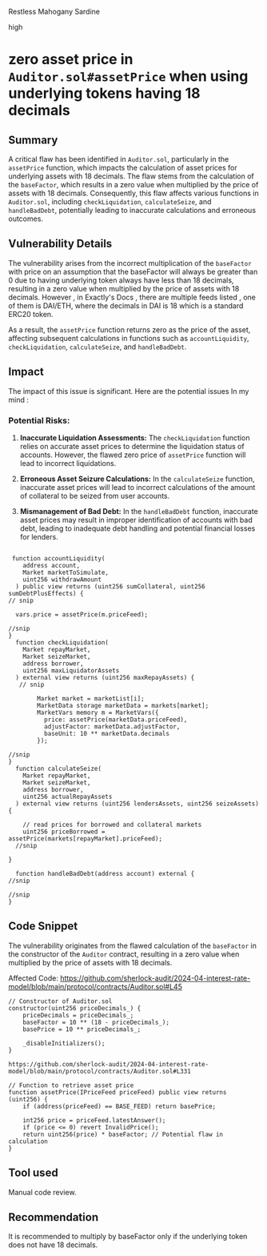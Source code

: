 Restless Mahogany Sardine

high

# zero asset price in `Auditor.sol#assetPrice` when using underlying tokens having 18 decimals

## Summary
A critical flaw has been identified in `Auditor.sol`, particularly in the `assetPrice` function, which impacts the calculation of asset prices for underlying assets with 18 decimals. The flaw stems from the calculation of the `baseFactor`, which results in a zero value when multiplied by the price of assets with 18 decimals. Consequently, this flaw affects various functions in `Auditor.sol`, including `checkLiquidation`, `calculateSeize`, and `handleBadDebt`, potentially leading to inaccurate calculations and erroneous outcomes.

## Vulnerability Details
The vulnerability arises from the incorrect multiplication of the `baseFactor` with price on an assumption that the baseFactor will always be greater than 0 due to having underlying token always have less than 18 decimals, resulting in a zero value when multiplied by the price of assets with 18 decimals. 
However , in Exactly's Docs , there are multiple feeds listed , one of them is DAI/ETH, where the decimals in DAI is 18 which is a standard ERC20 token.

As a result, the `assetPrice` function returns zero as the price of the asset, affecting subsequent calculations in functions such as `accountLiquidity`, `checkLiquidation`, `calculateSeize`, and `handleBadDebt`.

## Impact
The impact of this issue  is significant.
Here are the potential issues In my mind : 

### Potential Risks:
1. **Inaccurate Liquidation Assessments:** The `checkLiquidation` function relies on accurate asset prices to determine the liquidation status of accounts. However, the flawed zero price of  `assetPrice` function will lead to incorrect liquidations.

2. **Erroneous Asset Seizure Calculations:**  In the `calculateSeize` function, inaccurate asset prices will lead to incorrect calculations of the amount of collateral to be seized from user accounts.

3. **Mismanagement of Bad Debt:** In the `handleBadDebt` function, inaccurate asset prices may result in improper identification of accounts with bad debt, leading to inadequate debt handling and potential financial losses for lenders.

```solidity

 function accountLiquidity(
    address account,
    Market marketToSimulate,
    uint256 withdrawAmount
  ) public view returns (uint256 sumCollateral, uint256 sumDebtPlusEffects) {
// snip

  vars.price = assetPrice(m.priceFeed);

//snip
}
  function checkLiquidation(
    Market repayMarket,
    Market seizeMarket,
    address borrower,
    uint256 maxLiquidatorAssets
  ) external view returns (uint256 maxRepayAssets) {
   // snip

        Market market = marketList[i];
        MarketData storage marketData = markets[market];
        MarketVars memory m = MarketVars({
          price: assetPrice(marketData.priceFeed),
          adjustFactor: marketData.adjustFactor,
          baseUnit: 10 ** marketData.decimals
        });

//snip
}
  function calculateSeize(
    Market repayMarket,
    Market seizeMarket,
    address borrower,
    uint256 actualRepayAssets
  ) external view returns (uint256 lendersAssets, uint256 seizeAssets) {

    // read prices for borrowed and collateral markets
    uint256 priceBorrowed = assetPrice(markets[repayMarket].priceFeed);
  //snip

}

  function handleBadDebt(address account) external {
//snip

//snip
}
```
## Code Snippet

The vulnerability originates from the flawed calculation of the `baseFactor` in the constructor of the `Auditor` contract, resulting in a zero value when multiplied by the price of assets with 18 decimals.

Affected Code:
https://github.com/sherlock-audit/2024-04-interest-rate-model/blob/main/protocol/contracts/Auditor.sol#L45

```solidity
// Constructor of Auditor.sol
constructor(uint256 priceDecimals_) {
    priceDecimals = priceDecimals_;
    baseFactor = 10 ** (18 - priceDecimals_);
    basePrice = 10 ** priceDecimals_;

    _disableInitializers();
}

https://github.com/sherlock-audit/2024-04-interest-rate-model/blob/main/protocol/contracts/Auditor.sol#L331

// Function to retrieve asset price
function assetPrice(IPriceFeed priceFeed) public view returns (uint256) {
    if (address(priceFeed) == BASE_FEED) return basePrice;

    int256 price = priceFeed.latestAnswer();
    if (price <= 0) revert InvalidPrice();
    return uint256(price) * baseFactor; // Potential flaw in calculation
}
```

## Tool used
Manual code review.

## Recommendation
It is recommended to multiply by baseFactor only if the underlying token does not have 18 decimals.

